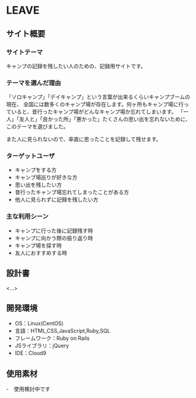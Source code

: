 # LEAVE

## サイト概要
### サイトテーマ
キャンプの記録を残したい人のための、記録用サイトです。

### テーマを選んだ理由
「ソロキャンプ」「デイキャンプ」という言葉が出来るくらいキャンプブームの現在、
全国には数多くのキャンプ場が存在します。何ヶ所もキャンプ場に行っていると、昔行ったキャンプ場がどんなキャンプ場か忘れてしまいます。
「一人」「友人と」「良かった所」「悪かった」たくさんの思い出を忘れないために、このテーマを選びました。

また人に見られないので、率直に思ったことを記録して残せます。
### ターゲットユーザ
- キャンプをする方
- キャンプ場巡りが好きな方
- 思い出を残したい方
- 昔行ったキャンプ場忘れてしまったことがある方
- 他人に見られずに記録を残したい方

### 主な利用シーン
- キャンプに行った後に記録残す時
- キャンプに向かう際の振り返り時
- キャンプ場を探す時
- 友人におすすめする時

## 設計書
<...>

## 開発環境
- OS：Linux(CentOS)
- 言語：HTML,CSS,JavaScript,Ruby,SQL
- フレームワーク：Ruby on Rails
- JSライブラリ：jQuery
- IDE：Cloud9

## 使用素材
-　使用検討中です

